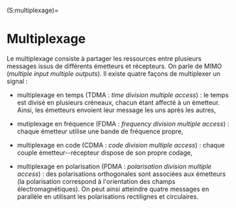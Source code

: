 (S:multiplexage)=
# Multiplexage

Le multiplexage consiste à partager les ressources entre plusieurs messages issus de différents émetteurs et récepteurs.
On parle de MIMO (_multiple input multiple outputs_).
Il existe quatre façons de multiplexer un signal :

<!-- ```{toggle} -->

* multiplexage en temps (TDMA : _time division multiple access_) :
  le temps est divisé en plusieurs créneaux, chacun étant affecté à un émetteur.
  Ainsi, les émetteurs envoient leur message les uns après les autres,

* mutiplexage en fréquence (FDMA : _frequency division multiple access_) :
  chaque émetteur utilise une bande de fréquence propre,

* multiplexage en code (CDMA : _code division multiple access_) :
  chaque couple émetteur--récepteur dispose de son propre codage,

* multiplexage en polarisation (PDMA : _polarisation division multiple access_) :
  des polarisations orthogonales sont associées aux émetteurs
  (la polarisation correspond à l'orientation des champs électromagnétiques).
  On peut ainsi atteindre quatre messages en parallèle en utilisant les polarisations rectilignes et circulaires.
